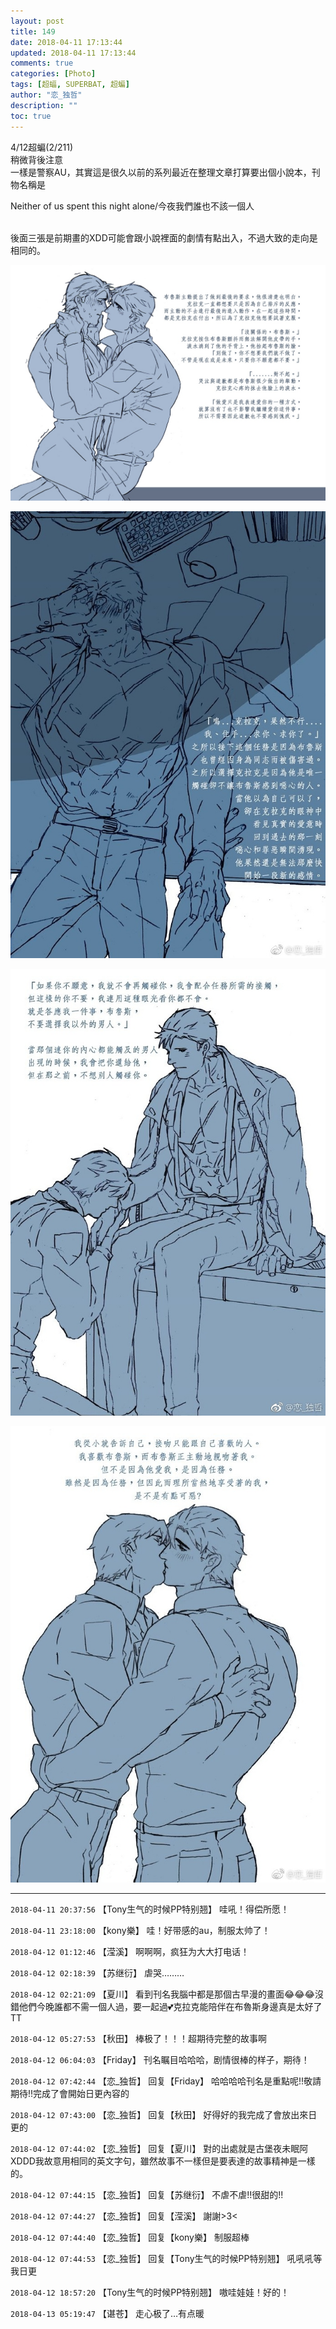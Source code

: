 ```yaml
---
layout: post
title: 149
date: 2018-04-11 17:13:44
updated: 2018-04-11 17:13:44
comments: true
categories: [Photo]
tags: [超蝠, SUPERBAT, 超蝙]
author: "恋_独哲"
description: ""
toc: true
---
```


<p>4/12超蝙(2/211)<br />稍微背後注意<br />一樣是警察AU，其實這是很久以前的系列最近在整理文章打算要出個小說本，刊物名稱是</p> 
<p>Neither of us spent this night alone/今夜我們誰也不該一個人<br /><br /></p> 
<p>後面三張是前期畫的XDD可能會跟小說裡面的劇情有點出入，不過大致的走向是相同的。<br /></p>

![](https://raw.githubusercontent.com/alicewish/maple50821/master/img_YW5MWVN1NEpoZFVYeXJBM2ttZHd6NitHck1BbHVZdTBHSVM2Q3JvK1pzdGNObDJGblBEV253PT0.jpg)

![](https://raw.githubusercontent.com/alicewish/maple50821/master/img_YW5MWVN1NEpoZFVYeXJBM2ttZHd6NG1qSzcwMW1vaFhmbEJkazVuUjV5MG1qY1lIRUV0YWJ3PT0.jpg)

![](https://raw.githubusercontent.com/alicewish/maple50821/master/img_YW5MWVN1NEpoZFVYeXJBM2ttZHd6OWtRR2gzVTVTTkUrODh5NlI4bHRsbUdPeENkckVPN0R3PT0.jpg)

![](https://raw.githubusercontent.com/alicewish/maple50821/master/img_YW5MWVN1NEpoZFVYeXJBM2ttZHd6eEw3T0g1VnVKQTVWME4xaFJQeDVVVDhmTmZybzNUNE9nPT0.jpg)

---

`2018-04-11 20:37:56` 【Tony生气的时候PP特别翘】 哇吼！得偿所愿！

`2018-04-11 23:18:00` 【kony樂】 哇！好带感的au，制服太帅了！

`2018-04-12 01:12:46` 【滢溪】 啊啊啊，疯狂为大大打电话！

`2018-04-12 02:18:39` 【苏继衍】 虐哭………

`2018-04-12 02:21:09` 【夏川】 看到刊名我腦中都是那個古早漫的畫面😂😂😂沒錯他們今晚誰都不需一個人過，要一起過💕克拉克能陪伴在布魯斯身邊真是太好了TT

`2018-04-12 05:27:53` 【秋田】 棒极了！！！超期待完整的故事啊

`2018-04-12 06:04:03` 【Friday】 刊名瞩目哈哈哈，剧情很棒的样子，期待！

`2018-04-12 07:42:44` 【恋\_独哲】 回复【Friday】 哈哈哈哈刊名是重點呢!!敬請期待!!完成了會開始日更內容的

`2018-04-12 07:43:00` 【恋\_独哲】 回复【秋田】 好得好的我完成了會放出來日更的

`2018-04-12 07:44:02` 【恋\_独哲】 回复【夏川】 對的出處就是古堡夜未眠阿XDDD我故意用相同的英文字句，雖然故事不一樣但是要表達的故事精神是一樣的。

`2018-04-12 07:44:15` 【恋\_独哲】 回复【苏继衍】 不虐不虐!!很甜的!!

`2018-04-12 07:44:27` 【恋\_独哲】 回复【滢溪】 謝謝>3<

`2018-04-12 07:44:40` 【恋\_独哲】 回复【kony樂】 制服超棒

`2018-04-12 07:44:53` 【恋\_独哲】 回复【Tony生气的时候PP特别翘】 吼吼吼等我日更

`2018-04-12 18:57:20` 【Tony生气的时候PP特别翘】 嗷哇娃娃！好的！

`2018-04-13 05:19:47` 【谌苍】 走心极了…有点暖
